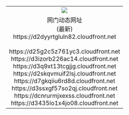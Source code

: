 ﻿<table>
  <tr></tr>
  <tr><td colspan=2 align=center><img src="https://d2dyyrtgluln82.cloudfront.net/Up/oGate.jpg" /></td></tr>
  <tr><td colspan=2 align=center>网门动态网址<br/>(最新)
<br>https://d2dyyrtgluln82.cloudfront.net
<br/>
<br>https://d25g2c5z761yc3.cloudfront.net
<br>https://d3izorb226ac14.cloudfront.net
<br>https://d3q9xt13tcgjjg.cloudfront.net
<br>https://d2skqvmuif2lsj.cloudfront.net
<br>https://d7gkqiiu6rd8d.cloudfront.net
<br>https://d3ssxgf57so2qj.cloudfront.net
<br>https://dcnrurmjxexss.cloudfront.net
<br>https://d3435lo1x4jo08.cloudfront.net
    </td>
  </tr>
</table>
